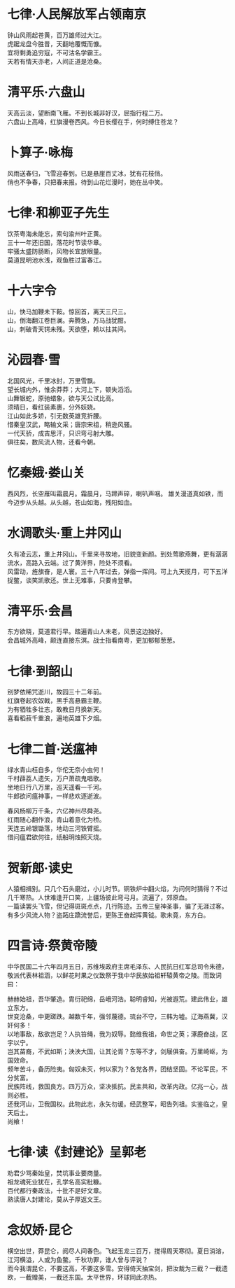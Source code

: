 # 七律·人民解放军占领南京
钟山风雨起苍黄，百万雄师过大江。  
虎踞龙盘今胜昔，天翻地覆慨而慷。  
宜将剩勇追穷寇，不可沽名学霸王。  
天若有情天亦老，人间正道是沧桑。  

# 清平乐·六盘山
天高云淡，望断南飞雁。不到长城非好汉，屈指行程二万。  
六盘山上高峰，红旗漫卷西风。今日长缨在手，何时缚住苍龙？

# 卜算子·咏梅
风雨送春归，飞雪迎春到。已是悬崖百丈冰，犹有花枝俏。  
俏也不争春，只把春来报。待到山花烂漫时，她在丛中笑。

# 七律·和柳亚子先生
饮茶粤海未能忘，索句渝州叶正黄。  
三十一年还旧国，落花时节读华章。  
牢骚太盛防肠断，风物长宜放眼量。  
莫道昆明池水浅，观鱼胜过富春江。

# 十六字令
山，快马加鞭未下鞍。惊回首，离天三尺三。  
山，倒海翻江卷巨澜。奔腾急，万马战犹酣。  
山，刺破青天锷未残。天欲堕，赖以拄其间。

# 沁园春·雪
北国风光，千里冰封，万里雪飘。  
望长城内外，惟余莽莽；大河上下，顿失滔滔。  
山舞银蛇，原驰蜡象，欲与天公试比高。  
须晴日，看红装素裹，分外妖娆。  
江山如此多娇，引无数英雄竞折腰。  
惜秦皇汉武，略输文采；唐宗宋祖，稍逊风骚。  
一代天骄，成吉思汗，只识弯弓射大雕。  
俱往矣，数风流人物，还看今朝。 

# 忆秦娥·娄山关
西风烈，长空雁叫霜晨月。霜晨月，马蹄声碎，喇叭声咽。
雄关漫道真如铁，而今迈步从头越。从头越，苍山如海，残阳如血。 

# 水调歌头·重上井冈山
久有凌云志，重上井冈山。千里来寻故地，旧貌变新颜。到处莺歌燕舞，更有潺潺流水，高路入云端。过了黄洋界，险处不须看。  
风雷动，旌旗奋，是人寰。三十八年过去，弹指一挥间。可上九天揽月，可下五洋捉鳖，谈笑凯歌还。世上无难事，只要肯登攀。 

# 清平乐·会昌
东方欲晓，莫道君行早。踏遍青山人未老，风景这边独好。  
会昌城外高峰，颠连直接东溟。战士指看南粤，更加郁郁葱葱。 

# 七律·到韶山
别梦依稀咒逝川，故园三十二年前。  
红旗卷起农奴戟，黑手高悬霸主鞭。  
为有牺牲多壮志，敢教日月换新天。  
喜看稻菽千重浪，遍地英雄下夕烟。 

# 七律二首·送瘟神
绿水青山枉自多，华佗无奈小虫何！  
千村薜荔人遗矢，万户萧疏鬼唱歌。  
坐地日行八万里，巡天遥看一千河。  
牛郎欲问瘟神事，一样悲欢逐逝波。  

春风杨柳万千条，六亿神州尽舜尧。  
红雨随心翻作浪，青山着意化为桥。  
天连五岭银锄落，地动三河铁臂摇。  
借问瘟君欲何往，纸船明烛照天烧。

# 贺新郎·读史
人猿相揖别。只几个石头磨过，小儿时节。铜铁炉中翻火焰，为问何时猜得？不过几千寒热。人世难逢开口笑，上疆场彼此弯弓月。流遍了，郊原血。  
一篇读罢头飞雪，但记得斑斑点点，几行陈迹。五帝三皇神圣事，骗了无涯过客。有多少风流人物？盗跖庄蹻流誉后，更陈王奋起挥黄钺。歌未竟，东方白。 

# 四言诗·祭黄帝陵
中华民国二十六年四月五日，苏维埃政府主席毛泽东、人民抗日红军总司令朱德，敬派代表林祖涵，以鲜花时果之仪致祭于我中华民族始祖轩辕黄帝之陵。而致词曰：

赫赫始祖，吾华肇造。胄衍祀绵，岳峨河浩。聪明睿知，光被遐荒。建此伟业，雄立东方。  
世变沧桑，中更蹉跌。越数千年，强邻蔑德。琉台不守，三韩为墟。辽海燕冀，汉奸何多！  
以地事敌，敌欲岂足？人执笞绳，我为奴辱。懿维我祖，命世之英；涿鹿奋战，区宇以宁。  
岂其苗裔，不武如斯；泱泱大国，让其沦胥？东等不才，剑屦俱奋。万里崎岖，为国效命。  
频年苦斗，备历险夷。匈奴未灭，何以家为？各党各界，团结坚固。不论军民，不分贫富。  
民族阵线，救国良方。四万万众，坚决抵抗。民主共和，改革内政。亿兆一心，战则必胜。  
还我河山，卫我国权。此物此志，永矢勿谖。经武整军，昭告列祖。实鉴临之，皇天后土。  
尚飨！

# 七律·读《封建论》呈郭老
劝君少骂秦始皇，焚坑事业要商量。  
祖龙魂死业犹在，孔学名高实秕糠。  
百代都行秦政法，十批不是好文章。  
熟读唐人封建论，莫从子厚返文王。 

# 念奴娇·昆仑
横空出世，莽昆仑，阅尽人间春色。飞起玉龙三百万，搅得周天寒彻。夏日消溶，江河横溢，人或为鱼鳖。千秋功罪，谁人曾与评说？  
而今我谓昆仑，不要这高，不要这多雪。安得倚天抽宝剑，把汝裁为三截？一截遗欧，一截赠美，一截还东国。太平世界，环球同此凉热。